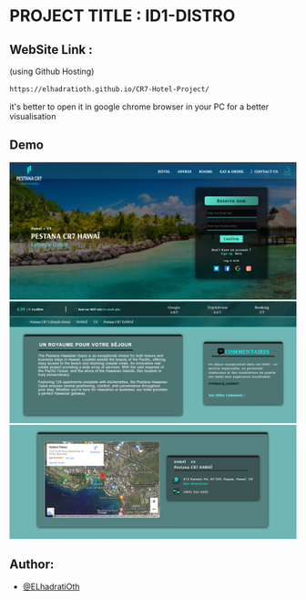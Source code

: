 
# PROJECT TITLE : ID1-DISTRO


## WebSite Link : 
(using Github Hosting)

```bash
https://elhadratioth.github.io/CR7-Hotel-Project/ 

```
it's better to open it in google chrome browser in your PC for a better visualisation

## Demo


![Texte alternatif](interface1.png)
![Texte alternatif](interface2.png)
![Texte alternatif](interface3.png)
    
## Author:

- [@ELhadratiOth](https://www.github.com/ELhadratiOth)





